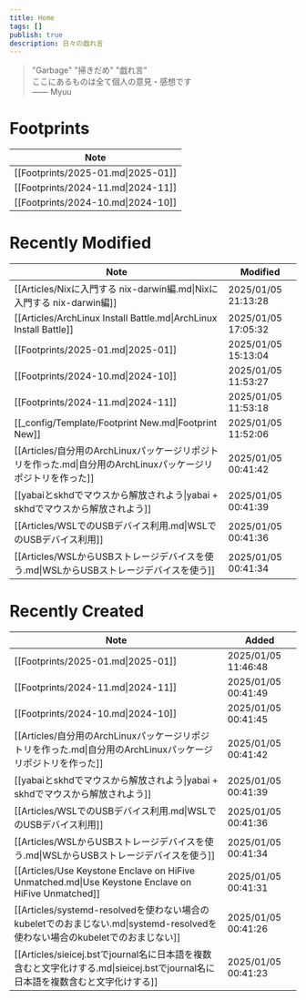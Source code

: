 ```yaml
---
title: Home
tags: []
publish: true
description: 日々の戯れ言
---
```

> "Garbage" "掃きだめ" "戯れ言"  
> ここにあるものは全て個人の意見・感想です  
> ―― Myuu

# Footprints
| Note                               |
| ---------------------------------- |
| [[Footprints/2025-01.md\|2025-01]] |
| [[Footprints/2024-11.md\|2024-11]] |
| [[Footprints/2024-10.md\|2024-10]] |

# Recently Modified
| Note                                                                     | Modified            |
| ------------------------------------------------------------------------ | ------------------- |
| [[Articles/Nixに入門する nix-darwin編.md\|Nixに入門する nix-darwin編]]               | 2025/01/05 21:13:28 |
| [[Articles/ArchLinux Install Battle.md\|ArchLinux Install Battle]]       | 2025/01/05 17:05:32 |
| [[Footprints/2025-01.md\|2025-01]]                                       | 2025/01/05 15:13:04 |
| [[Footprints/2024-10.md\|2024-10]]                                       | 2025/01/05 11:53:27 |
| [[Footprints/2024-11.md\|2024-11]]                                       | 2025/01/05 11:53:18 |
| [[_config/Template/Footprint New.md\|Footprint New]]                     | 2025/01/05 11:52:06 |
| [[Articles/自分用のArchLinuxパッケージリポジトリを作った.md\|自分用のArchLinuxパッケージリポジトリを作った]] | 2025/01/05 00:41:42 |
| [[yabaiとskhdでマウスから解放されよう\|yabai + skhdでマウスから解放されよう]]       | 2025/01/05 00:41:39 |
| [[Articles/WSLでのUSBデバイス利用.md\|WSLでのUSBデバイス利用]]                           | 2025/01/05 00:41:36 |
| [[Articles/WSLからUSBストレージデバイスを使う.md\|WSLからUSBストレージデバイスを使う]]               | 2025/01/05 00:41:34 |

# Recently Created
| Note                                                                                               | Added               |
| -------------------------------------------------------------------------------------------------- | ------------------- |
| [[Footprints/2025-01.md\|2025-01]]                                                                 | 2025/01/05 11:46:48 |
| [[Footprints/2024-11.md\|2024-11]]                                                                 | 2025/01/05 00:41:49 |
| [[Footprints/2024-10.md\|2024-10]]                                                                 | 2025/01/05 00:41:45 |
| [[Articles/自分用のArchLinuxパッケージリポジトリを作った.md\|自分用のArchLinuxパッケージリポジトリを作った]]                           | 2025/01/05 00:41:42 |
| [[yabaiとskhdでマウスから解放されよう\|yabai + skhdでマウスから解放されよう]]                                 | 2025/01/05 00:41:39 |
| [[Articles/WSLでのUSBデバイス利用.md\|WSLでのUSBデバイス利用]]                                                     | 2025/01/05 00:41:36 |
| [[Articles/WSLからUSBストレージデバイスを使う.md\|WSLからUSBストレージデバイスを使う]]                                         | 2025/01/05 00:41:34 |
| [[Articles/Use Keystone Enclave on HiFive Unmatched.md\|Use Keystone Enclave on HiFive Unmatched]] | 2025/01/05 00:41:31 |
| [[Articles/systemd-resolvedを使わない場合のkubeletでのおまじない.md\|systemd-resolvedを使わない場合のkubeletでのおまじない]]     | 2025/01/05 00:41:26 |
| [[Articles/sieicej.bstでjournal名に日本語を複数含むと文字化けする.md\|sieicej.bstでjournal名に日本語を複数含むと文字化けする]]         | 2025/01/05 00:41:23 |

